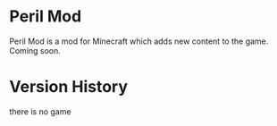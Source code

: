 # Peril Mod
Peril Mod is a mod for Minecraft which adds new content to the game. Coming soon.

# Version History
there is no game
